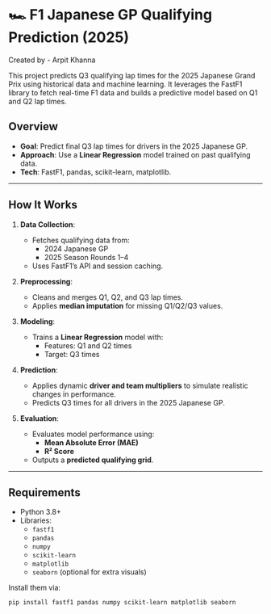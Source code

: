 # 🏎️ F1 Japanese GP Qualifying Prediction (2025)

Created by - Arpit Khanna

This project predicts Q3 qualifying lap times for the 2025 Japanese Grand Prix using historical data and machine learning. It leverages the FastF1 library to fetch real-time F1 data and builds a predictive model based on Q1 and Q2 lap times.

##  Overview

- **Goal**: Predict final Q3 lap times for drivers in the 2025 Japanese GP.
- **Approach**: Use a **Linear Regression** model trained on past qualifying data.
- **Tech**: FastF1, pandas, scikit-learn, matplotlib.

---

##  How It Works

1. **Data Collection**:
   - Fetches qualifying data from:
     - 2024 Japanese GP
     - 2025 Season Rounds 1–4
   - Uses FastF1’s API and session caching.

2. **Preprocessing**:
   - Cleans and merges Q1, Q2, and Q3 lap times.
   - Applies **median imputation** for missing Q1/Q2/Q3 values.

3. **Modeling**:
   - Trains a **Linear Regression** model with:
     - Features: Q1 and Q2 times
     - Target: Q3 times

4. **Prediction**:
   - Applies dynamic **driver and team multipliers** to simulate realistic changes in performance.
   - Predicts Q3 times for all drivers in the 2025 Japanese GP.

5. **Evaluation**:
   - Evaluates model performance using:
     - **Mean Absolute Error (MAE)**
     - **R² Score**
   - Outputs a **predicted qualifying grid**.

---

##  Requirements

- Python 3.8+
- Libraries:
  - `fastf1`
  - `pandas`
  - `numpy`
  - `scikit-learn`
  - `matplotlib`
  - `seaborn` (optional for extra visuals)

Install them via:

```bash
pip install fastf1 pandas numpy scikit-learn matplotlib seaborn
